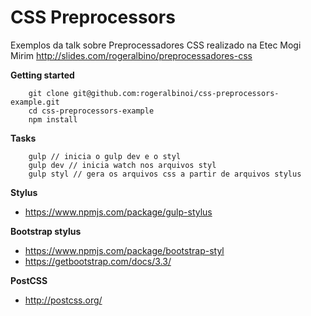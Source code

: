 # CSS Preprocessors

Exemplos da talk sobre Preprocessadores CSS realizado na Etec Mogi Mirim http://slides.com/rogeralbino/preprocessadores-css

**Getting started**

        git clone git@github.com:rogeralbinoi/css-preprocessors-example.git
        cd css-preprocessors-example
        npm install

**Tasks**

        gulp // inicia o gulp dev e o styl
        gulp dev // inicia watch nos arquivos styl
        gulp styl // gera os arquivos css a partir de arquivos stylus

**Stylus**

- https://www.npmjs.com/package/gulp-stylus

**Bootstrap stylus**

- https://www.npmjs.com/package/bootstrap-styl
- https://getbootstrap.com/docs/3.3/

**PostCSS**

- http://postcss.org/


